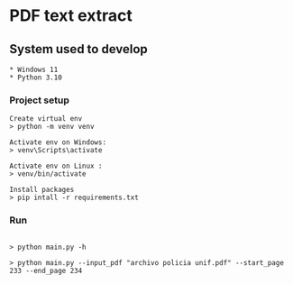 # PDF text extract

## System used to develop
```
* Windows 11
* Python 3.10
```

### Project setup 
```
Create virtual env
> python -m venv venv

Activate env on Windows:
> venv\Scripts\activate

Activate env on Linux :
> venv/bin/activate

Install packages
> pip intall -r requirements.txt
```

### Run
```

> python main.py -h

> python main.py --input_pdf "archivo policia unif.pdf" --start_page 233 --end_page 234

```